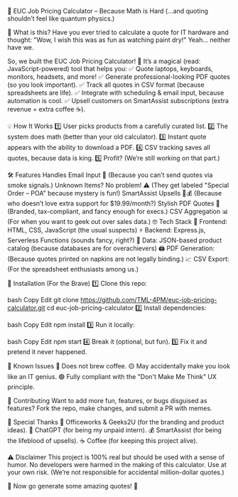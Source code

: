 🚀 EUC Job Pricing Calculator – Because Math is Hard
(...and quoting shouldn’t feel like quantum physics.)

📢 What is this?
Have you ever tried to calculate a quote for IT hardware and thought:
"Wow, I wish this was as fun as watching paint dry!"
Yeah… neither have we.

So, we built the EUC Job Pricing Calculator! 🎉
It’s a magical (read: JavaScript-powered) tool that helps you:
✅ Quote laptops, keyboards, monitors, headsets, and more!
✅ Generate professional-looking PDF quotes (so you look important).
✅ Track all quotes in CSV format (because spreadsheets are life).
✅ Integrate with scheduling & email input, because automation is cool.
✅ Upsell customers on SmartAssist subscriptions (extra revenue = extra coffee ☕).

💡 How It Works
1️⃣ User picks products from a carefully curated list.
2️⃣ The system does math (better than your old calculator).
3️⃣ Instant quote appears with the ability to download a PDF.
4️⃣ CSV tracking saves all quotes, because data is king.
5️⃣ Profit? (We’re still working on that part.)

🛠️ Features
Handles Email Input 📩 (Because you can’t send quotes via smoke signals.)
Unknown Items? No problem! ⚠️ (They get labeled "Special Order – POA" because mystery is fun!)
SmartAssist Upsells 🧠💰 (Because who doesn’t love extra support for $19.99/month?)
Stylish PDF Quotes 📄 (Branded, tax-compliant, and fancy enough for execs.)
CSV Aggregation 📊 (For when you want to geek out over sales data.)
🤓 Tech Stack
🚀 Frontend: HTML, CSS, JavaScript (the usual suspects)
⚡ Backend: Express.js, Serverless Functions (sounds fancy, right?)
💾 Data: JSON-based product catalog (because databases are for overachievers)
🖨️ PDF Generation: (Because quotes printed on napkins are not legally binding.)
📈 CSV Export: (For the spreadsheet enthusiasts among us.)

💾 Installation (For the Brave)
1️⃣ Clone this repo:

bash
Copy
Edit
git clone https://github.com/TML-4PM/euc-job-pricing-calculator.git
cd euc-job-pricing-calculator
2️⃣ Install dependencies:

bash
Copy
Edit
npm install
3️⃣ Run it locally:

bash
Copy
Edit
npm start
4️⃣ Break it (optional, but fun).
5️⃣ Fix it and pretend it never happened.

🧐 Known Issues
🔴 Does not brew coffee.
🟡 May accidentally make you look like an IT genius.
🟢 Fully compliant with the "Don't Make Me Think" UX principle.

📝 Contributing
Want to add more fun, features, or bugs disguised as features?
Fork the repo, make changes, and submit a PR with memes.

👑 Special Thanks
🙌 Officeworks & Geeks2U (for the branding and product ideas).
🤖 ChatGPT (for being my unpaid intern).
💰 SmartAssist (for being the lifeblood of upsells).
☕ Coffee (for keeping this project alive).

⚠️ Disclaimer
This project is 100% real but should be used with a sense of humor.
No developers were harmed in the making of this calculator.
Use at your own risk. (We’re not responsible for accidental million-dollar quotes.)

🎉 Now go generate some amazing quotes! 🚀
